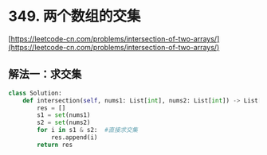 # 349. 两个数组的交集

[https://leetcode-cn.com/problems/intersection-of-two-arrays/](https://leetcode-cn.com/problems/intersection-of-two-arrays/)

## 解法一：求交集

```python
class Solution:
    def intersection(self, nums1: List[int], nums2: List[int]) -> List[int]:
        res = []
        s1 = set(nums1)
        s2 = set(nums2)
        for i in s1 & s2:  #直接求交集
            res.append(i)
        return res
```

